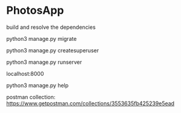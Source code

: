 # PhotosApp

build and resolve the dependencies

python3 manage.py migrate

python3 manage.py createsuperuser

python3 manage.py runserver

localhost:8000

python3 manage.py help

postman collection: https://www.getpostman.com/collections/3553635fb425239e5ead
